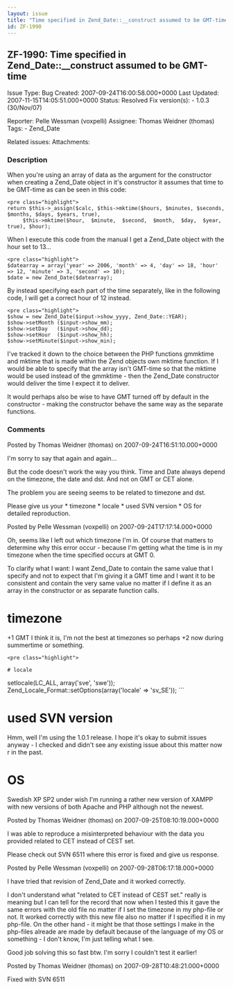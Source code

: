 ```yaml
---
layout: issue
title: "Time specified in Zend_Date::__construct assumed to be GMT-time"
id: ZF-1990
---
```


ZF-1990: Time specified in Zend\_Date::\_\_construct assumed to be GMT-time
---------------------------------------------------------------------------

 Issue Type: Bug Created: 2007-09-24T16:00:58.000+0000 Last Updated: 2007-11-15T14:05:51.000+0000 Status: Resolved Fix version(s): - 1.0.3 (30/Nov/07)
 
 Reporter:  Pelle Wessman (voxpelli)  Assignee:  Thomas Weidner (thomas)  Tags: - Zend\_Date
 
 Related issues: 
 Attachments: 
### Description

When you're using an array of data as the argument for the constructor when creating a Zend\_Date object in it's constructor it assumes that time to be GMT-time as can be seen in this code:

 
    <pre class="highlight">
    return $this->_assign($calc, $this->mktime($hours, $minutes, $seconds, $months, $days, $years, true),
         $this->mktime($hour,  $minute,  $second,  $month,  $day,  $year,  true), $hour);


When I execute this code from the manual I get a Zend\_Date object with the hour set to 13...

 
    <pre class="highlight">
    $datearray = array('year' => 2006, 'month' => 4, 'day' => 18, 'hour' => 12, 'minute' => 3, 'second' => 10);
    $date = new Zend_Date($datearray);


By instead specifying each part of the time separately, like in the following code, I will get a correct hour of 12 instead.

 
    <pre class="highlight">
    $show = new Zend_Date($input->show_yyyy, Zend_Date::YEAR);
    $show->setMonth ($input->show_mm);
    $show->setDay   ($input->show_dd);
    $show->setHour  ($input->show_hh);
    $show->setMinute($input->show_min);


I've tracked it down to the choice between the PHP functions gmmktime and mktime that is made within the Zend objects own mktime function. If I would be able to specify that the array isn't GMT-time so that the mktime would be used instead of the gmmktime - then the Zend\_Date constructor would deliver the time I expect it to deliver.

It would perhaps also be wise to have GMT turned off by default in the constructor - making the constructor behave the same way as the separate functions.

 

 

### Comments

Posted by Thomas Weidner (thomas) on 2007-09-24T16:51:10.000+0000

I'm sorry to say that again and again...

But the code doesn't work the way you think. Time and Date always depend on the timezone, the date and dst. And not on GMT or CET alone.

The problem you are seeing seems to be related to timezone and dst.

Please give us your \* timezone \* locale \* used SVN version \* OS for detailed reproduction.

 

 

Posted by Pelle Wessman (voxpelli) on 2007-09-24T17:17:14.000+0000

Oh, seems like I left out which timezone I'm in. Of course that matters to determine why this error occur - because I'm getting what the time is in my timezone when the time specified occurs at GMT 0.

To clarify what I want: I want Zend\_Date to contain the same value that I specify and not to expect that I'm giving it a GMT time and I want it to be consistent and contain the very same value no matter if I define it as an array in the constructor or as separate function calls.

timezone
========

+1 GMT I think it is, I'm not the best at timezones so perhaps +2 now during summertime or something.

 
    <pre class="highlight">
    
    # locale


setlocale(LC\_ALL, array('sve', 'swe')); Zend\_Locale\_Format::setOptions(array('locale' => 'sv\_SE')); ```

used SVN version
================

Hmm, well I'm using the 1.0.1 release. I hope it's okay to submit issues anyway - I checked and didn't see any existing issue about this matter now r in the past.

OS
==

Swedish XP SP2 under wish I'm running a rather new version of XAMPP with new versions of both Apache and PHP although not the newest.

 

 

Posted by Thomas Weidner (thomas) on 2007-09-25T08:10:19.000+0000

I was able to reproduce a misinterpreted behaviour with the data you provided related to CET instead of CEST set.

Please check out SVN 6511 where this error is fixed and give us response.

 

 

Posted by Pelle Wessman (voxpelli) on 2007-09-28T06:17:18.000+0000

I have tried that revision of Zend\_Date and it worked correctly.

I don't understand what "related to CET instead of CEST set." really is meaning but I can tell for the record that now when I tested this it gave the same errors with the old file no matter if I set the timezone in my php-file or not. It worked correctly with this new file also no matter if I specified it in my php-file. On the other hand - it might be that those settings I make in the php-files alreade are made by default because of the language of my OS or something - I don't know, I'm just telling what I see.

Good job solving this so fast btw. I'm sorry I couldn't test it earlier!

 

 

Posted by Thomas Weidner (thomas) on 2007-09-28T10:48:21.000+0000

Fixed with SVN 6511

 

 